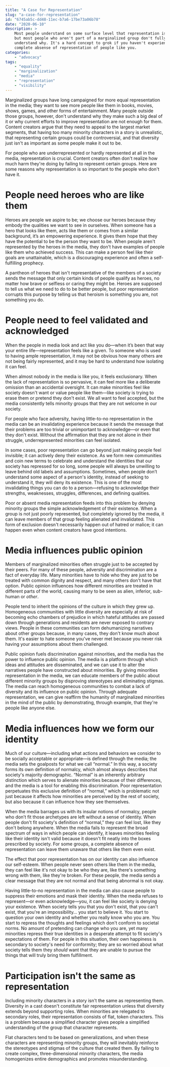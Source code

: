 ```yaml
---
title: "A Case for Representation"
slug: "a-case-for-representation"
id: "6745ab5c-dd48-11ec-b7a6-17be73a06b78"
date: "2020-06-10"
description: >
    Most people understand on some surface level that representation is good,
    but most people who aren't part of a marginalized group don't fully
    understand why. It's a hard concept to grok if you haven't experienced the
    complete absense of representation of people like you.
categories:
    - "advocacy"
tags:
    - "equality"
    - "marginalization"
    - "media"
    - "representation"
    - "visibility"
---
```


Marginalized groups have long campaigned for more equal representation in the
media; they want to see more people like them in books, movies, shows, games,
and other forms of entertainment. Many people outside those groups, however,
don't understand why they make such a big deal of it or why current efforts to
improve representation are not enough for them. Content creators argue that
they need to appeal to the largest market segments, that having too many
minority characters in a story is unrealistic, that representing certain groups
could be controversial, and that diversity just isn't as important as some
people make it out to be.

For people who are underrepresented or hardly represented at all in the media,
representation is crucial. Content creators often don't realize how much harm
they're doing by failing to represent certain groups. Here are some reasons why
representation is so important to the people who don't have it.

# People need heroes who are like them

Heroes are people we aspire to be; we choose our heroes because they embody the
qualities we want to see in ourselves. When someone has a hero that looks like
them, acts like them or comes from a similar background, it’s an empowering
experience. It gives them hope that they have the potential to be the person
they want to be. When people aren't represented by the heroes in the media,
they don't have examples of people like them who achieved success. This can
make a person feel like their goals are unattainable, which is a discouraging
experience and often a self-fulfilling prophecy.

A pantheon of heroes that isn't representative of the members of a society
sends the message that only certain kinds of people qualify as heroes, no
matter how brave or selfless or caring they might be. Heroes are supposed to
tell us what we need to do to be better people, but poor representation
corrupts this purpose by telling us that heroism is something you are, not
something you do.

# People need to feel validated and acknowledged

When the people in media look and act like you do—when it’s been that way your
entire life—representation feels like a given. To someone who is used to having
ample representation, it may not be obvious how many others are not being
fairly represented, and it may be hard to understand how isolating it can feel.

When almost nobody in the media is like you, it feels exclusionary. When the
lack of representation is so pervasive, it can feel more like a deliberate
omission than an accidental oversight. It can make minorities feel like society
doesn't want or value people like them—like society is trying to erase them or
pretend they don't exist. We all want to feel accepted, but the media
consistently tells minority groups that they are not welcome in our society.

For people who face adversity, having little-to-no representation in the media
can be an invalidating experience because it sends the message that their
problems are too trivial or unimportant to acknowledge—or even that they don't
exist. Without the affirmation that they are not alone in their struggle,
underrepresented minorities can feel isolated.

In some cases, poor representation can go beyond just making people feel
invisible; it can actively deny their existence. As we form new communities and
coin new terms to celebrate and understand the identities that our society has
repressed for so long, some people will always be unwilling to leave behind old
labels and assumptions. Sometimes, when people don’t understand some aspect of
a person's identity, instead of seeking to understand it, they will deny its
existence. This is one of the most invalidating things you can do to a
person—refusing to acknowledge their strengths, weaknesses, struggles,
differences, and defining qualities.

Poor or absent media representation feeds into this problem by denying minority
groups the simple acknowledgement of their existence. When a group is not just
poorly represented, but completely ignored by the media, it can leave members
of that group feeling alienated and invalidated. This form of exclusion doesn't
necessarily happen out of hatred or malice; it can happen even when content
creators have good intentions.

# Media influences public opinion

Members of marginalized minorities often struggle just to be accepted by their
peers. For many of these people, adversity and discrimination are a fact of
everyday life. Many minorities have to hide who they are just to be treated
with common dignity and respect, and many others don't have that option. Public
opinion influences how different minorities are treated in different parts of
the world, causing many to be seen as alien, inferior, sub-human or *other*.

People tend to inherit the opinions of the culture in which they grew up.
Homogeneous communities with little diversity are especially at risk of
becoming echo chambers of prejudice in which hateful attitudes are passed down
through generations and residents are never exposed to contrary views. People
in these communities can form dehumanizing narratives about other groups
because, in many cases, they don't know much about them. It's easier to hate
someone you've never met because you never risk having your assumptions about
them challenged.

Public opinion fuels discrimination against minorities, and the media has the
power to influence public opinion. The media is a platform through which ideas
and attitudes are disseminated, and we can use it to alter the narratives
people have constructed about minorities. By giving minorities representation
in the media, we can educate members of the public about different minority
groups by disproving stereotypes and eliminating stigmas. The media can reach
homogeneous communities to combat a lack of diversity and its influence on
public opinion. Through adequate representation, we can give reaffirm the
humanity of marginalized minorities in the mind of the public by demonstrating,
through example, that they're people like anyone else.

# Media influences how we form our identity

Much of our culture—including what actions and behaviors we consider to be
socially acceptable or appropriate—is defined through the media; the media sets
the goalposts for what we call “normal.” In this way, a society forms its own
definition of normalcy, which almost always describes that society's majority
demographic. “Normal” is an inherently arbitrary distinction which serves to
alienate minorities because of their differences, and the media is a tool for
enabling this discrimination. Poor representation perpetuates this exclusive
definition of “normal,” which is problematic not just because it affects how
minorities are perceived by the rest of society, but also because it can
influence how they see themselves.

When the media barrages us with its insular notions of normalcy, people who
don’t fit those archetypes are left without a sense of identity. When people
don't fit society's definition of “normal,” they can feel lost, like they don't
belong anywhere. When the media fails to represent the broad spectrum of ways
in which people can identify, it leaves minorities feeling like their identity
isn't valid because it doesn't fit neatly into the boxes prescribed by society.
For some groups, a complete absence of representation can leave them unaware
that others like them even exist.

The effect that poor representation has on our identity can also influence our
self-esteem. When people never seen others like them in the media, they can
feel like it's not okay to be who they are, like there's something wrong with
them, like they're broken. For these people, the media sends a clear message
that they are not normal and that being abnormal is not okay.

Having little-to-no representation in the media can also cause people to
suppress their emotions and mask their identity. When the media refuses to
represent—or even acknowledge—you, it can feel like society is denying your
existence. When society tells you that you don't exist, that you can't exist,
that you're an impossibility… you start to believe it. You start to question
your own identity and whether you really know who you are. You start to repress
the thoughts and feelings which don't conform to societal norms. No amount of
pretending can change who you are, yet many minorities repress their true
identities in a desperate attempt to fit society's expectations of them. For
people in this situation, their own happiness is secondary to society's need
for conformity; they are so worried about what society tells them they *should*
want that they are unable to pursue the things that will truly bring them
fulfillment.

# Participation isn't the same as representation

Including minority characters in a story isn't the same as representing them.
Diversity in a cast doesn't constitute fair representation unless that
diversity extends beyond supporting roles. When minorities are relegated to
secondary roles, their representation consists of flat, token characters. This
is a problem because a simplified character gives people a simplified
understanding of the group that character represents.

Flat characters tend to be based on generalizations, and when these characters
are representing minority groups, they will inevitably reinforce the
stereotypes and stigmas of the culture that created them. By failing to create
complex, three-dimensional minority characters, the media homogenizes entire
demographics and promotes misunderstanding.
